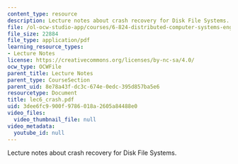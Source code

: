 ```yaml
---
content_type: resource
description: Lecture notes about crash recovery for Disk File Systems.
file: /ol-ocw-studio-app/courses/6-824-distributed-computer-systems-engineering-spring-2006/3dee6fc9900f9786018a2605a84488e0_lec6_crash.pdf
file_size: 22884
file_type: application/pdf
learning_resource_types:
- Lecture Notes
license: https://creativecommons.org/licenses/by-nc-sa/4.0/
ocw_type: OCWFile
parent_title: Lecture Notes
parent_type: CourseSection
parent_uid: 8e78a43f-dc3c-674e-0edc-395d857ba5e6
resourcetype: Document
title: lec6_crash.pdf
uid: 3dee6fc9-900f-9786-018a-2605a84488e0
video_files:
  video_thumbnail_file: null
video_metadata:
  youtube_id: null
---
```

Lecture notes about crash recovery for Disk File Systems.